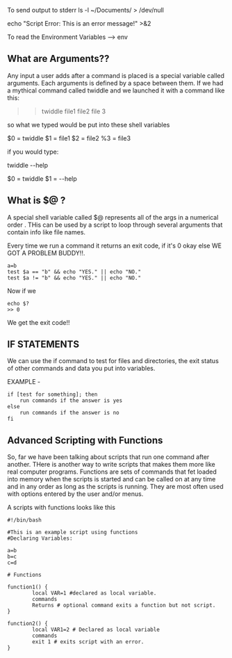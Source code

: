 To send output to stderr
ls -l ~/Documents/ > /dev/null

echo "Script Error: This is an error message!" >&2

To read the Environment Variables --> env

## What are Arguments??
Any input a user adds after a command is placed is a special variable called arguments.
Each arguments is defined by a space between them. If we had a mythical command called 
twiddle and we launched it with a command like this:

>>twiddle file1 file2 file 3

so what we typed would be put into these shell variables

$0 = twiddle
$1 = file1
$2 = file2
%3 = file3

if you would type:

twiddle --help 

$0 = twiddle
$1 = --help

## What is $@ ?
A special shell variable called $@ represents all of the args in a numerical order . THis can be used by a script to loop
through several arguments that contain info like file names.

Every time we run a command it returns an exit code, if it's 0 okay else WE GOT A PROBLEM BUDDY!!.

```
a=b
test $a == "b" && echo "YES." || echo "NO."
test $a != "b" && echo "YES." || echo "NO."
```
Now if we

```
echo $?
>> 0
```
We get the exit code!!


## IF STATEMENTS

We can use the if command to test for files and directories, the exit status of other commands and data you put into variables.

EXAMPLE -
```
if [test for something]; then
	run commands if the answer is yes
else
	run commands if the answer is no
fi
```

## Advanced Scripting with Functions

So, far we have been talking about scripts that run one command after another. THere is another way to write scripts that makes them more like real computer programs.
Functions are sets of commands that fet loaded into memory when the scripts is started and can be called on at any time and in any order as long as the scripts is running. They are most often used with options entered by the user and/or menus.

A scripts with functions looks like this

```
#!/bin/bash

#This is an example script using functions
#Declaring Variables:

a=b
b=c
c=d

# Functions

function1() {
		local VAR=1 #declared as local variable.
		commands
		Returns # optional command exits a function but not script.
}

function2() {
		local VAR1=2 # Declared as local variable
		commands
		exit 1 # exits script with an error.
} 

```

